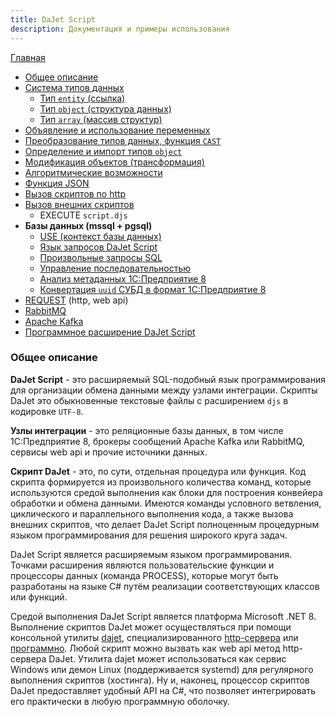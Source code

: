 ```yaml
---
title: DaJet Script
description: Документация и примеры использования
---
```

[Главная](../index.md#dajet-script)

- [Общее описание](#общее-описание)
- [Система типов данных](/data-type-system/index.md)
  - [Тип ```entity``` (ссылка)](/data-type-system/entity/index.md)
  - [Тип ```object``` (структура данных)](/data-type-system/object/index.md)
  - [Тип ```array``` (массив структур)](/data-type-system/array/index.md)
- [Объявление и использование переменных](/variables/index.md)
- [Преобразование типов данных, функция ```CAST```](/cast/.md)
- [Определение и импорт типов ```object```](/define/index.md)
- [Модификация объектов (трансформация)](/modify/index.md)
- [Алгоритмические возможности](/algorithm/index.md)
- [Функция JSON](/json/index.md)
- [Вызов скриптов по http](/http/index.md)
- [Вызов внешних скриптов](/execute/index.md)
  - EXECUTE ```script.djs```
- **Базы данных (mssql + pgsql)**
  - [USE (контекст базы данных)](/use/index.md)
  - [Язык запросов DaJet Script](/databases/index.md)
  - [Произвольные запросы SQL](/request-sql/index.md)
  - [Управление последовательностью](/sequence/index.md)
  - [Анализ метаданных 1С:Предприятие 8](/md-streamer/index.md)
  - [Конвертация ```uuid``` СУБД в формат 1С:Предприятие 8](/convert-uuid/index.md)
- [REQUEST](/request/index.md) (http, web api)
- [RabbitMQ](/rabbitmq/index.md)
- [Apache Kafka](/kafka/index.md)
- [Программное расширение DaJet Script](/process/index.md)

### Общее описание

**DaJet Script** - это расширяемый SQL-подобный язык программирования для организации обмена данными между узлами интеграции. Скрипты DaJet это обыкновенные текстовые файлы с расширением ```djs``` в кодировке ```UTF-8```.

**Узлы интеграции** - это реляционные базы данных, в том числе 1С:Предприятие 8, брокеры сообщений Apache Kafka или RabbitMQ, сервисы web api и прочие источники данных.

**Скрипт DaJet** - это, по сути, отдельная процедура или функция. Код скрипта формируется из произвольного количества команд, которые используются средой выполнения как блоки для построения конвейера обработки и обмена данными. Имеются команды условного ветвления, циклического и параллельного выполнения кода, а также вызова внешних скриптов, что делает DaJet Script полноценным процедурным языком программирования для решения широкого круга задач.

DaJet Script является расширяемым языком программирования. Точками расширения являются пользовательские функции и процессоры данных (команда PROCESS), которые могут быть разработаны на языке C# путём реализации соответствующих классов или функций.

Средой выполнения DaJet Script является платформа Microsoft .NET 8. Выполнение скриптов DaJet может осуществляться при помощи консольной утилиты [dajet](../dajet-host/index.md), специализированного [http-сервера](../dajet-studio/index.md) или [программно](https://github.com/zhichkin/dajet/blob/main/src/dajet/Program.cs). Любой скрипт можно вызвать как web api метод http-сервера DaJet. Утилита dajet может использоваться как сервис Windows или демон Linux (поддерживается systemd) для регулярного выполнения скриптов (хостинга). Ну и, наконец, процессор скриптов DaJet предоставляет удобный API на C#, что позволяет интегрировать его практически в любую программную оболочку.

